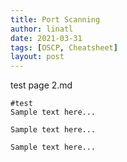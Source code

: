 ```yaml
---
title: Port Scanning
author: linatl
date: 2021-03-31
tags: [OSCP, Cheatsheet]
layout: post
---
```


test page 2.md


```
#test
Sample text here...
```



```
Sample text here...
```



```
Sample text here...
```
